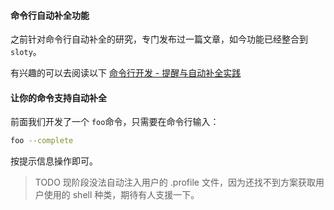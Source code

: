 #### 命令行自动补全功能

之前针对命令行自动补全的研究，专门发布过一篇文章，如今功能已经整合到`sloty`。

有兴趣的可以去阅读以下 [命令行开发 - 提醒与自动补全实践](http://lanhao.name/323)

#### 让你的命令支持自动补全

前面我们开发了一个 `foo`命令，只需要在命令行输入：

```bash
foo --complete 
```

按提示信息操作即可。

> TODO 现阶段没法自动注入用户的 .profile 文件，因为还找不到方案获取用户使用的 shell 种类，期待有人支援一下。